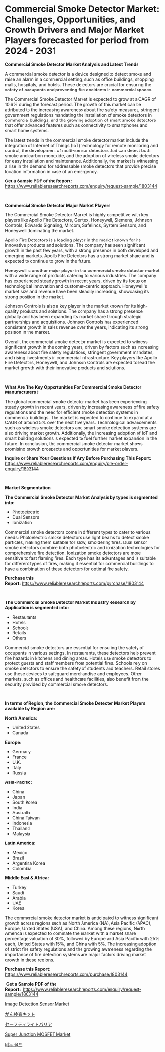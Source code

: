 <p><h1>Commercial Smoke Detector Market: Challenges, Opportunities, and Growth Drivers and Major Market Players forecasted for period from 2024 - 2031</h1></p><p><strong>Commercial Smoke Detector Market Analysis and Latest Trends</strong></p>
<p><p>A commercial smoke detector is a device designed to detect smoke and raise an alarm in a commercial setting, such as office buildings, shopping malls, hospitals, and hotels. These detectors are crucial for ensuring the safety of occupants and preventing fire accidents in commercial spaces.</p><p>The Commercial Smoke Detector Market is expected to grow at a CAGR of 10.6% during the forecast period. The growth of this market can be attributed to the increasing awareness about fire safety measures, stringent government regulations mandating the installation of smoke detectors in commercial buildings, and the growing adoption of smart smoke detectors that offer advanced features such as connectivity to smartphones and smart home systems.</p><p>The latest trends in the commercial smoke detector market include the integration of Internet of Things (IoT) technology for remote monitoring and control, the development of multi-sensor detectors that can detect both smoke and carbon monoxide, and the adoption of wireless smoke detectors for easy installation and maintenance. Additionally, the market is witnessing a rise in the demand for addressable smoke detectors that provide precise location information in case of an emergency.</p></p>
<p><strong>Get a Sample PDF of the Report:&nbsp;</strong> <a href="https://www.reliableresearchreports.com/enquiry/request-sample/1803144">https://www.reliableresearchreports.com/enquiry/request-sample/1803144</a></p>
<p>&nbsp;</p>
<p><strong>Commercial Smoke Detector Major Market Players</strong></p>
<p><p>The Commercial Smoke Detector Market is highly competitive with key players like Apollo Fire Detectors, Gentex, Honeywell, Siemens, Johnson Controls, Edwards Signaling, Mircom, Safelincs, System Sensors, and Honeywell dominating the market. </p><p>Apollo Fire Detectors is a leading player in the market known for its innovative products and solutions. The company has seen significant growth in the past few years, with a strong presence in both developed and emerging markets. Apollo Fire Detectors has a strong market share and is expected to continue to grow in the future.</p><p>Honeywell is another major player in the commercial smoke detector market with a wide range of products catering to various industries. The company has experienced steady growth in recent years, driven by its focus on technological innovation and customer-centric approach. Honeywell's market size and revenue have been steadily increasing, showcasing its strong position in the market.</p><p>Johnson Controls is also a key player in the market known for its high-quality products and solutions. The company has a strong presence globally and has been expanding its market share through strategic partnerships and acquisitions. Johnson Controls has experienced consistent growth in sales revenue over the years, indicating its strong position in the market.</p><p>Overall, the commercial smoke detector market is expected to witness significant growth in the coming years, driven by factors such as increasing awareness about fire safety regulations, stringent government mandates, and rising investments in commercial infrastructure. Key players like Apollo Fire Detectors, Honeywell, and Johnson Controls are expected to lead the market growth with their innovative products and solutions.</p></p>
<p>&nbsp;</p>
<p><strong>What Are The Key Opportunities For Commercial Smoke Detector Manufacturers?</strong></p>
<p><p>The global commercial smoke detector market has been experiencing steady growth in recent years, driven by increasing awareness of fire safety regulations and the need for efficient smoke detection systems in commercial buildings. The market is expected to continue to expand at a CAGR of around 5% over the next five years. Technological advancements such as wireless smoke detectors and smart smoke detection systems are also driving market growth. Additionally, the increasing adoption of IoT and smart building solutions is expected to fuel further market expansion in the future. In conclusion, the commercial smoke detector market shows promising growth prospects and opportunities for market players.</p></p>
<p><strong>Inquire or Share Your Questions If Any Before Purchasing This Report:</strong> <a href="https://www.reliableresearchreports.com/enquiry/pre-order-enquiry/1803144">https://www.reliableresearchreports.com/enquiry/pre-order-enquiry/1803144</a></p>
<p>&nbsp;</p>
<p><strong>Market Segmentation</strong></p>
<p><strong>The Commercial Smoke Detector Market Analysis by types is segmented into:</strong></p>
<p><ul><li>Photoelectric</li><li>Dual Sensors</li><li>Ionization</li></ul></p>
<p><p>Commercial smoke detectors come in different types to cater to various needs: Photoelectric smoke detectors use light beams to detect smoke particles, making them suitable for slow, smoldering fires. Dual sensor smoke detectors combine both photoelectric and ionization technologies for comprehensive fire detection. Ionization smoke detectors are more sensitive to fast flaming fires. Each type has its advantages and is suitable for different types of fires, making it essential for commercial buildings to have a combination of these detectors for optimal fire safety.</p></p>
<p><strong>Purchase this Report:&nbsp;</strong><a href="https://www.reliableresearchreports.com/purchase/1803144">https://www.reliableresearchreports.com/purchase/1803144</a></p>
<p>&nbsp;</p>
<p><strong>The Commercial Smoke Detector Market Industry Research by Application is segmented into:</strong></p>
<p><ul><li>Restaurants</li><li>Hotels</li><li>Schools</li><li>Retails</li><li>Others</li></ul></p>
<p><p>Commercial smoke detectors are essential for ensuring the safety of occupants in various settings. In restaurants, these detectors help prevent fire hazards in kitchens and dining areas. Hotels use smoke detectors to protect guests and staff members from potential fires. Schools rely on smoke detectors to ensure the safety of students and teachers. Retail stores use these devices to safeguard merchandise and employees. Other markets, such as offices and healthcare facilities, also benefit from the security provided by commercial smoke detectors.</p></p>
<p>&nbsp;</p>
<p><strong>In terms of Region, the Commercial Smoke Detector Market Players available by Region are:</strong></p>
<p>
    <p> <strong> North America: </strong>
        <ul>
            <li>United States</li>
            <li>Canada</li>
        </ul>
        </p> 
    <p> <strong> Europe: </strong>
        <ul>
            <li>Germany</li>
            <li>France</li>
            <li>U.K.</li>
            <li>Italy</li>
            <li>Russia</li>
        </ul>
        </p> 
    <p> <strong> Asia-Pacific: </strong>
        <ul>
            <li>China</li>
            <li>Japan</li>
            <li>South Korea</li>
            <li>India</li>
            <li>Australia</li>
            <li>China Taiwan</li>
            <li>Indonesia</li>
            <li>Thailand</li>
            <li>Malaysia</li>
        </ul>
        </p> 
    <p> <strong> Latin America: </strong>
        <ul>
            <li>Mexico</li>
            <li>Brazil</li>
            <li>Argentina Korea</li>
            <li>Colombia</li>
        </ul>
        </p> 
    <p> <strong> Middle East & Africa: </strong>
        <ul>
            <li>Turkey</li>
            <li>Saudi</li>
            <li>Arabia</li>
            <li>UAE</li>
            <li>Korea</li>
        </ul>
    </p>
    </p>
<p><p>The commercial smoke detector market is anticipated to witness significant growth across regions such as North America (NA), Asia Pacific (APAC), Europe, United States (USA), and China. Among these regions, North America is expected to dominate the market with a market share percentage valuation of 30%, followed by Europe and Asia Pacific with 25% each, United States with 15%, and China with 5%. The increasing adoption of strict fire safety regulations and the growing awareness regarding the importance of fire detection systems are major factors driving market growth in these regions.</p></p>
<p><strong>Purchase this Report: </strong><a href="https://www.reliableresearchreports.com/purchase/1803144">https://www.reliableresearchreports.com/purchase/1803144</a></p>
<p>&nbsp;<strong>Get a Sample PDF of the Report:&nbsp;&nbsp;</strong><a href="https://www.reliableresearchreports.com/enquiry/request-sample/1803144">https://www.reliableresearchreports.com/enquiry/request-sample/1803144</a></p>
<p><strong></strong></p>
<p><p><a href="https://github.com/provorikovar/Market-Research-Report-List-3/blob/main/image-detection-sensor-market.md">Image Detection Sensor Market</a></p><p><a href="https://github.com/vtbvgl20191192/Market-Research-Report-List-1/blob/main/986548010251.md">がん検査キット</a></p><p><a href="https://github.com/avwofrml53535/Market-Research-Report-List-1/blob/main/715208610250.md">セーフティライトバリア</a></p><p><a href="https://github.com/CliffMedina6/Market-Research-Report-List-4/blob/main/super-junction-mosfet-market.md">Super Junction MOSFET Market</a></p><p><a href="https://github.com/lzuwsfreyoq70/Market-Research-Report-List-1/blob/main/80877879577.md">비누 몰드</a></p></p>